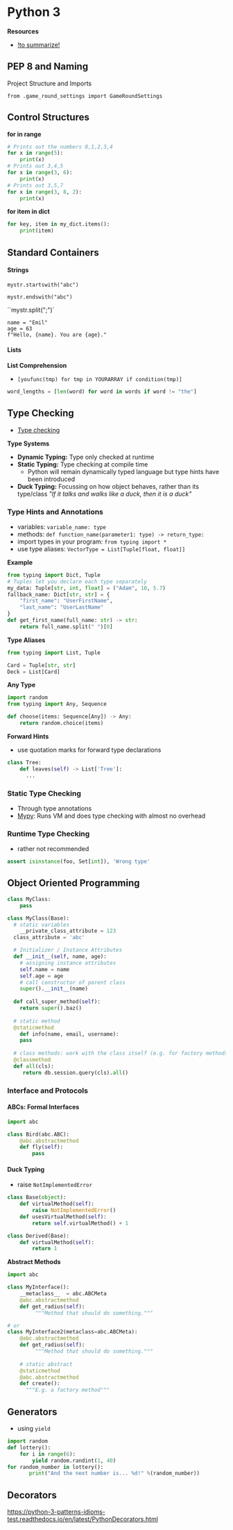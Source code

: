 # Python 3



**Resources**

- [!to summarize!](https://python-3-patterns-idioms-test.readthedocs.io/en/latest/PythonDecorators.html)



## PEP 8 and Naming

Project Structure and Imports

`from .game_round_settings import GameRoundSettings`



## Control Structures

**for in range**

```python
# Prints out the numbers 0,1,2,3,4
for x in range(5):
    print(x)
# Prints out 3,4,5
for x in range(3, 6):
    print(x)
# Prints out 3,5,7
for x in range(3, 8, 2):
    print(x)
```

**for item in dict**

```python
for key, item in my_dict.items():
    print(item)
```

## Standard Containers

#### Strings

`mystr.startswith("abc")`

`mystr.endswith("abc")`

``mystr.split(";")`

```
name = "Emil"
age = 63
f"Hello, {name}. You are {age}."
```

#### Lists

**List Comprehension**

- `[youfunc(tmp) for tmp in YOURARRAY if condition(tmp)]`

```python
word_lengths = [len(word) for word in words if word != "the"]
```

## Type Checking

- [Type checking](https://realpython.com/python-type-checking/)

**Type Systems**

- **Dynamic Typing:** Type only checked at runtime
- **Static Typing:** Type checking at compile time
  - Python will remain dynamically typed language but type hints have been introduced
- **Duck Typing:** Focussing on how object behaves, rather than its type/class *"If it talks and walks like a duck, then it is a duck"*

### Type Hints and Annotations

- variables: `variable_name: type`
- methods: ``def function_name(parameter1: type) -> return_type:``
- import types in your program: `from typing import *`
- use type aliases: `VectorType = List[Tuple[float, float]] `

**Example**

```python
from typing import Dict, Tuple
# Tuples let you declare each type separately
my_data: Tuple[str, int, float] = ("Adam", 10, 5.7)
fallback_name: Dict[str, str] = {
    "first_name": "UserFirstName",
    "last_name": "UserLastName"
}
def get_first_name(full_name: str) -> str:
	return full_name.split(" ")[0]
```

**Type Aliases**

```python
from typing import List, Tuple

Card = Tuple[str, str]
Deck = List[Card]
```

**Any Type**

```python
import random
from typing import Any, Sequence

def choose(items: Sequence[Any]) -> Any:
    return random.choice(items)
```

**Forward Hints**

- use quotation marks for forward type declarations 

```python
class Tree:
    def leaves(self) -> List['Tree']:
      ...
```



### Static Type Checking

- Through type annotations
- [Mypy](http://www.mypy-lang.org/): Runs VM and does type checking with almost no overhead



### Runtime Type Checking

- rather not recommended

```python
assert isinstance(foo, Set[int]), 'Wrong type'
```





## Object Oriented Programming

```python
class MyClass:
    pass

class MyClass(Base):
  # static variables
	__private_class_attribute = 123
  class_attribute = 'abc'

  # Initializer / Instance Attributes
  def __init__(self, name, age):
    # assigning instance attributes
    self.name = name
    self.age = age
    # call constructor of parent class
    super().__init__(name)
    
  def call_super_method(self):
    return super().baz()
    
  # static method
  @staticmethod
	def info(name, email, username):
    pass
        
  # class methods: work with the class itself (e.g. for factory methods)
  @classmethod
  def all(cls):
     return db.session.query(cls).all()
```

### Interface and Protocols

#### ABCs: Formal Interfaces

```python
import abc

class Bird(abc.ABC):
    @abc.abstractmethod
    def fly(self):
        pass
```

#### Duck Typing

- raise `NotImplementedError`

```python
class Base(object):
    def virtualMethod(self):
        raise NotImplementedError()
    def usesVirtualMethod(self):
        return self.virtualMethod() + 1

class Derived(Base):
    def virtualMethod(self):
        return 1
```

**Abstract Methods**

```python
import abc

class MyInterface():
    __metaclass__  = abc.ABCMeta
    @abc.abstractmethod
    def get_radius(self):
         """Method that should do something."""

# or
class MyInterface2(metaclass=abc.ABCMeta):
    @abc.abstractmethod
    def get_radius(self):
         """Method that should do something."""
    
    # static abstract
    @staticmethod
    @abc.abstractmethod
    def create():
      """E.g. a factory method"""
```



## Generators

- using `yield`

```python
import random
def lottery():
    for i in range(6):
        yield random.randint(1, 40)
for random_number in lottery():
       print("And the next number is... %d!" %(random_number))
```



## Decorators

https://python-3-patterns-idioms-test.readthedocs.io/en/latest/PythonDecorators.html